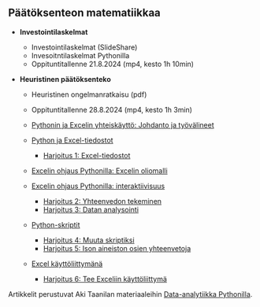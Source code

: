 ## Päätöksenteon matematiikkaa

* __Investointilaskelmat__
  * Investointilaskelmat (SlideShare)
  * Invesoitntilaskelmat Pythonilla
  * Oppituntitallenne 21.8.2024 (mp4, kesto 1h 10min)

* __Heuristinen päätöksenteko__
  *  Heuristinen ongelmanratkaisu (pdf)
  *  Oppituntitallenne 28.8.2024 (mp4, kesto 1h 3min)


  * <a href="https://nbviewer.org/github/juhanurmonen/python-excel-yhteiskaytto/blob/main/python-excel-tandem-johdanto-tyovalineet.ipynb">Pythonin ja Excelin yhteiskäyttö: Johdanto ja työvälineet</a>
  *  <a href="https://nbviewer.org/github/juhanurmonen/python-excel-yhteiskaytto/blob/main/Python_ja_Excel-tiedostot.ipynb">Python ja Excel-tiedostot</a>
      * <a href="https://nbviewer.org/github/juhanurmonen/python-excel-yhteiskaytto/blob/main/harjoitus1_Excel-tiedostot.ipynb">Harjoitus 1: Excel-tiedostot</a>
  * <a href="https://nbviewer.org/github/juhanurmonen/python-excel-yhteiskaytto/blob/main/Excelin_ohjaus_Pythonilla_oliomalli.ipynb">Excelin ohjaus Pythonilla: Excelin oliomalli</a>
  * <a href="https://nbviewer.org/github/juhanurmonen/python-excel-yhteiskaytto/blob/main/Excelin_ohjaus_Pythonilla_interaktiivisuus.ipynb">Excelin ohjaus Pythonilla: interaktiivisuus</a>
      * <a href="https://nbviewer.org/github/juhanurmonen/python-excel-yhteiskaytto/blob/main/harjoitus2_yhteenveto.ipynb">Harjoitus 2: Yhteenvedon tekeminen</a>
      * <a href="https://nbviewer.org/github/juhanurmonen/python-excel-yhteiskaytto/blob/main/harjoitus3_datan_analysointi.ipynb">Harjoitus 3: Datan analysointi</a>
  * <a href="https://nbviewer.org/github/juhanurmonen/python-excel-yhteiskaytto/blob/main/skriptit.ipynb">Python-skriptit</a>
      * <a href="https://nbviewer.org/github/juhanurmonen/python-excel-yhteiskaytto/blob/main/harjoitus4_harjoitus3_skriptiksi.ipynb">Harjoitus 4: Muuta skriptiksi</a>
      * <a href="https://nbviewer.org/github/juhanurmonen/python-excel-yhteiskaytto/blob/main/harjoitus5_ison_datan_osajoukkojen_yhteenvetoja.ipynb">Harjoitus 5: Ison aineiston osien yhteenvetoja</a>
  * <a href="https://nbviewer.org/github/juhanurmonen/python-excel-yhteiskaytto/blob/main/Excel_kayttoliittymana.ipynb">Excel käyttöliittymänä</a>
      * <a href="https://nbviewer.org/github/juhanurmonen/python-excel-yhteiskaytto/blob/main/harjoitus6_Excel_kayttoliittymana.ipynb">Harjoitus 6: Tee Exceliin käyttöliittymä</a>
    
Artikkelit perustuvat Aki Taanilan materiaaleihin <a href="https://tilastoapu.wordpress.com/python/">Data-analytiikka Pythonilla</a>.
